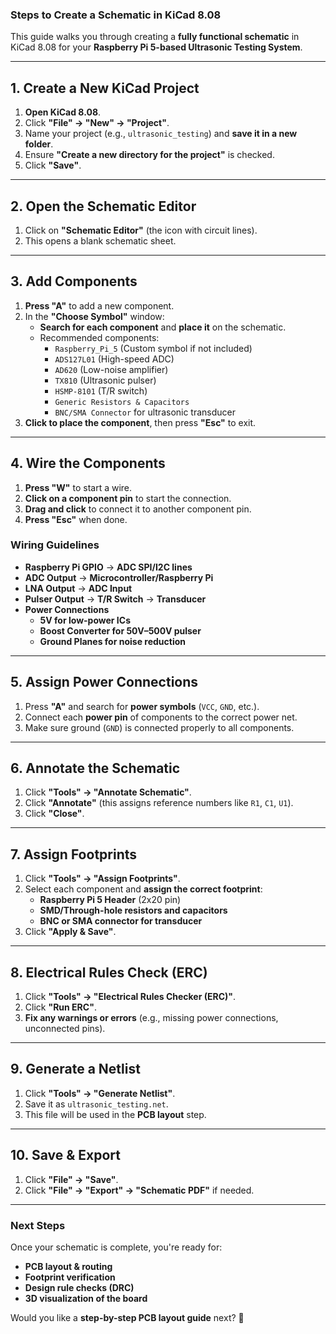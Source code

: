 ### **Steps to Create a Schematic in KiCad 8.08**
This guide walks you through creating a **fully functional schematic** in KiCad 8.08 for your **Raspberry Pi 5-based Ultrasonic Testing System**.

---

## **1. Create a New KiCad Project**
1. **Open KiCad 8.08**.
2. Click **"File" → "New" → "Project"**.
3. Name your project (e.g., `ultrasonic_testing`) and **save it in a new folder**.
4. Ensure **"Create a new directory for the project"** is checked.
5. Click **"Save"**.

---

## **2. Open the Schematic Editor**
1. Click on **"Schematic Editor"** (the icon with circuit lines).
2. This opens a blank schematic sheet.

---

## **3. Add Components**
1. **Press "A"** to add a new component.
2. In the **"Choose Symbol"** window:
   - **Search for each component** and **place it** on the schematic.
   - Recommended components:
     - `Raspberry_Pi_5` (Custom symbol if not included)
     - `ADS127L01` (High-speed ADC)
     - `AD620` (Low-noise amplifier)
     - `TX810` (Ultrasonic pulser)
     - `HSMP-8101` (T/R switch)
     - `Generic Resistors & Capacitors`
     - `BNC/SMA Connector` for ultrasonic transducer
3. **Click to place the component**, then press **"Esc"** to exit.

---

## **4. Wire the Components**
1. **Press "W"** to start a wire.
2. **Click on a component pin** to start the connection.
3. **Drag and click** to connect it to another component pin.
4. **Press "Esc"** when done.

### **Wiring Guidelines**
- **Raspberry Pi GPIO** → **ADC SPI/I2C lines**
- **ADC Output** → **Microcontroller/Raspberry Pi**
- **LNA Output** → **ADC Input**
- **Pulser Output** → **T/R Switch** → **Transducer**
- **Power Connections**
  - **5V for low-power ICs**
  - **Boost Converter for 50V–500V pulser**
  - **Ground Planes for noise reduction**

---

## **5. Assign Power Connections**
1. Press **"A"** and search for **power symbols** (`VCC`, `GND`, etc.).
2. Connect each **power pin** of components to the correct power net.
3. Make sure ground (`GND`) is connected properly to all components.

---

## **6. Annotate the Schematic**
1. Click **"Tools" → "Annotate Schematic"**.
2. Click **"Annotate"** (this assigns reference numbers like `R1`, `C1`, `U1`).
3. Click **"Close"**.

---

## **7. Assign Footprints**
1. Click **"Tools" → "Assign Footprints"**.
2. Select each component and **assign the correct footprint**:
   - **Raspberry Pi 5 Header** (2x20 pin)
   - **SMD/Through-hole resistors and capacitors**
   - **BNC or SMA connector for transducer**
3. Click **"Apply & Save"**.

---

## **8. Electrical Rules Check (ERC)**
1. Click **"Tools" → "Electrical Rules Checker (ERC)"**.
2. Click **"Run ERC"**.
3. **Fix any warnings or errors** (e.g., missing power connections, unconnected pins).

---

## **9. Generate a Netlist**
1. Click **"Tools" → "Generate Netlist"**.
2. Save it as `ultrasonic_testing.net`.
3. This file will be used in the **PCB layout** step.

---

## **10. Save & Export**
1. Click **"File" → "Save"**.
2. Click **"File" → "Export" → "Schematic PDF"** if needed.

---

### **Next Steps**
Once your schematic is complete, you're ready for:
- **PCB layout & routing**
- **Footprint verification**
- **Design rule checks (DRC)**
- **3D visualization of the board**

Would you like a **step-by-step PCB layout guide** next? 🚀